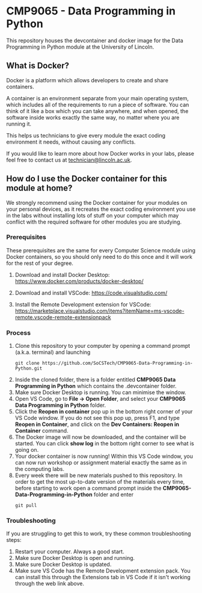 # CMP9065 - Data Programming in Python
This repository houses the devcontainer and docker image for the Data Programming in Python module at the University of Lincoln.
## What is Docker?
Docker is a platform which allows developers to create and share containers.

A container is an environment separate from your main operating system, which includes all of the requirements to run a piece of software. You can think of it like a box which you can take anywhere,
and when opened, the software inside works exactly the same way, no matter where you are running it.

This helps us technicians to give every module the exact coding environment it needs, without causing any conflicts.

If you would like to learn more about how Docker works in your labs, please feel free to contact us at technician@lincoln.ac.uk.

## How do I use the Docker container for this module at home?

We strongly recommend using the Docker container for your modules on your personal devices, as it recreates the exact coding environment you use in the labs without installing lots of stuff on your computer which may conflict with the required software for other modules you are studying.

### Prerequisites

These prerequisites are the same for every Computer Science module using Docker containers, so you should only need to do this once and it will work for the rest of your degree.

1. Download and install Docker Desktop: https://www.docker.com/products/docker-desktop/

2. Download and install VSCode: https://code.visualstudio.com/

3. Install the Remote Development extension for VSCode: https://marketplace.visualstudio.com/items?itemName=ms-vscode-remote.vscode-remote-extensionpack

### Process

1. Clone this repository to your computer by opening a command prompt (a.k.a. terminal) and launching
   ```
   git clone https://github.com/SoCSTech/CMP9065-Data-Programming-in-Python.git
   ```
3. Inside the cloned folder, there is a folder entitled **CMP9065 Data Programming in Python** which contains the .devcontainer folder.
4. Make sure Docker Desktop is running. You can minimise the window.
5. Open VS Code, go to **File -> Open Folder**, and select your **CMP9065 Data Programming in Python** folder.
6. Click the **Reopen in container** pop up in the bottom right corner of your VS Code window. If you do not see this pop up, press F1, and type **Reopen in Container**, and click on the **Dev Containers: Reopen in Container** command.
7. The Docker image will now be downloaded, and the container will be started. You can click **show log** in the bottom right corner to see what is going on.
8. Your docker container is now running! Within this VS Code window, you can now run workshop or assignment material exactly the same as in the computing labs.
9. Every week there will be new materials pushed to this repository. In order to get the most up-to-date version of the materials every time, before starting to work open a command prompt inside the **CMP9065-Data-Programming-in-Python** folder and enter
   ```
   git pull
   ```

### Troubleshooting

If you are struggling to get this to work, try these common troubleshooting steps:

1. Restart your computer. Always a good start.
2. Make sure Docker Desktop is open and running.
3. Make sure Docker Desktop is updated.
4. Make sure VS Code has the Remote Development extension pack. You can install this through the Extensions tab in VS Code if it isn't working through the web link above.
